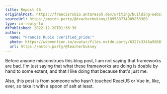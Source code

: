 ```yaml
---
title: Repost 46
originalPost: https://francisrubio.antaresph.dev/writing/building-websites-with-vanilla/
sourceUrl: https://mstdn.party/@teacherbuknoy/109588734989853380
type: in-reply-to
dtPublished: 2022-12-28T01:36:30
author:
  name: "Francis Rubio :verified_pride:"
  photo: https://webmention.io/avatar/files.mstdn.party/6327c3345a986818b8909b11b295e7529d5d16d288e0b032312c3790ee519457.jpg
  url: https://mstdn.party/@teacherbuknoy
---
```


<p>Before anyone misconstrues this blog post, I am not saying that frameworks are bad. I'm just saying that what these frameworks are doing is doable by hand to some extent, and that I like doing that because that's just me.</p><p>Also, this post is from someone who hasn't touched ReactJS or Vue in, like, ever, so take it with a spoon of salt at least.</p>
